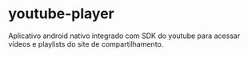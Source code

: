 # youtube-player
Aplicativo android nativo integrado com SDK do youtube para acessar vídeos e playlists do site de compartilhamento.
